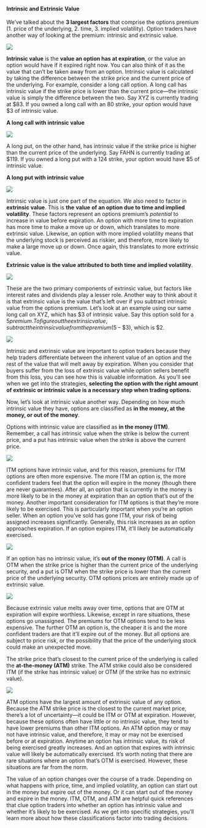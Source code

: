 #### Intrinsic and Extrinsic Value

We’ve talked about the **3 largest factors** that comprise the options premium (1. price of the underlying, 2. time, 3. implied volatility). Option traders have another way of looking at the premium: intrinsic and extrinsic value.

![](https://education.ameritrade.com/content/cms/images/BDTO_Lesson_2.35.01.jpg)

**Intrinsic value** is the  **value an option has at expiration**, or the value an option would have if it expired right now. You can also think of it as the value that can’t be taken away from an option. Intrinsic value is calculated by taking the difference between the strike price and the current price of the underlying. For example, consider a long call option. A long call has intrinsic value if the strike price is lower than the current price—the intrinsic value is simply the difference between the two. Say XYZ is currently trading at $83. If you owned a long call with an 80 strike, your option would have $3 of intrinsic value.

**A long call with intrinsic value**

![](https://education.ameritrade.com/content/cms/images/BDTO_Lesson_2.35.02.jpg)

A long put, on the other hand, has intrinsic value if the strike price is higher than the current price of the underlying. Say FAHN is currently trading at $119. If you owned a long put with a 124 strike, your option would have $5 of intrinsic value.

**A long put with intrinsic value**

![](https://education.ameritrade.com/content/cms/images/BDTO_Lesson_2.35.03.jpg)

Intrinsic value is just one part of the equation. We also need to factor in  **extrinsic value**. This is  **the**  **value**  **of an option due to time and implied volatility**. These factors represent an options premium’s  _potential_  to increase in value before expiration. An option with more time to expiration has more time to make a move up or down, which translates to more extrinsic value. Likewise, an option with more implied volatility means that the underlying stock is perceived as riskier, and therefore, more likely to make a large move up or down. Once again, this translates to more extrinsic value.

**Extrinsic value is the value attributed to both time and implied volatility**.

![](https://education.ameritrade.com/content/cms/images/BDTO_Lesson_2.35.04.jpg)

These are the two primary components of extrinsic value, but factors like interest rates and dividends play a lesser role. Another way to think about it is that extrinsic value is the value that’s left over if you subtract intrinsic value from the options premium. Let’s look at an example using our same long call on XYZ, which has $3 of intrinsic value. Say this option sold for a $5 premium. To figure out the extrinsic value, subtract the intrinsic value from the premium ($5 – $3), which is $2.

![](https://education.ameritrade.com/content/cms/images/BDTO_Lesson_2.35.05.jpg)

Intrinsic and extrinsic value are important to option traders because they help traders differentiate between the inherent value of an option and the rest of the value that will melt away by expiration. When you consider that buyers suffer from the loss of extrinsic value while option sellers benefit from this loss, you can see how this is valuable information. As you’ll see when we get into the strategies, **selecting the option with the right amount of extrinsic or intrinsic value is a necessary step when trading options.**

Now, let’s look at intrinsic value another way. Depending on how much intrinsic value they have, options are classified as **in the money, at the money, or out of the money**.

Options with intrinsic value are classified as  **in the money (ITM)**. Remember, a call has intrinsic value when the strike is below the current price, and a put has intrinsic value when the strike is above the current price.

![](https://education.ameritrade.com/content/cms/images/BDTO_Lesson_2.35.06.jpg)

ITM options have intrinsic value, and for this reason, premiums for ITM options are often more expensive. The more ITM an option is, the more confident traders feel that the option will expire in the money (though there are never guarantees). After all, an option that is currently in the money is more likely to be in the money at expiration than an option that’s out of the money. Another important consideration for ITM options is that they’re more likely to be exercised. This is particularly important when you’re an option seller. When an option you’ve sold has gone ITM, your risk of being assigned increases significantly. Generally, this risk increases as an option approaches expiration. If an option expires ITM, it’ll likely be automatically exercised.

![](https://education.ameritrade.com/content/cms/images/BDTO_Lesson_2.35.07.jpg)

If an option has no intrinsic value, it’s  **out of the money (OTM)**. A call is OTM when the strike price is higher than the current price of the underlying security, and a put is OTM when the strike price is lower than the current price of the underlying security. OTM options prices are entirely made up of extrinsic value.

![](https://education.ameritrade.com/content/cms/images/BDTO_Lesson_2.35.08.jpg)

Because extrinsic value melts away over time, options that are OTM at expiration will expire worthless. Likewise, except in rare situations, these options go unassigned. The premiums for OTM options tend to be less expensive. The further OTM an option is, the cheaper it is and the more confident traders are that it’ll expire out of the money. But all options are subject to price risk, or the possibility that the price of the underlying stock could make an unexpected move.

The strike price that’s closest to the current price of the underlying is called the  **at-the-money (ATM)**  strike. The ATM strike could also be considered ITM (if the strike has intrinsic value) or OTM (if the strike has no extrinsic value).

![](https://education.ameritrade.com/content/cms/images/BDTO_Lesson_2.35.09.jpg)

ATM options have the largest amount of extrinsic value of any option. Because the ATM strike price is the closest to the current market price, there’s a lot of uncertainty—it could be ITM or OTM at expiration. However, because these options often have little or no intrinsic value, they tend to have lower premiums than other ITM options. An ATM option may or may not have intrinsic value, and therefore, it may or may not be exercised before or at expiration. Anytime an option has intrinsic value, its risk of being exercised greatly increases. And an option that expires with intrinsic value will likely be automatically exercised. It’s worth noting that there are rare situations where an option that’s OTM is exercised. However, these situations are far from the norm.

The value of an option changes over the course of a trade. Depending on what happens with price, time, and implied volatility, an option can start out in the money but expire out of the money. Or it can start out of the money and expire in the money. ITM, OTM, and ATM are helpful quick references that clue option traders into whether an option has intrinsic value and whether it’s likely to be exercised. As we get into specific strategies, you’ll learn more about how these classifications factor into trading decisions.
<!--stackedit_data:
eyJoaXN0b3J5IjpbLTgxODQ2Nzk5Ml19
-->